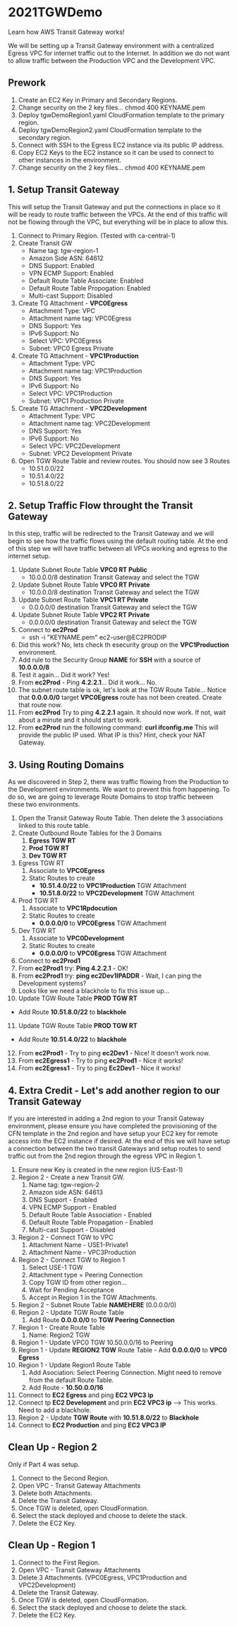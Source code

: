 # 2021TGWDemo
Learn how AWS Transit Gateway works!

We will be setting up a Transit Gateway environment with a centralized Egress VPC for internet traffic out to the Internet.  In addition we do not want to allow traffic between the Production VPC and the Development VPC.


## Prework

1. Create an EC2 Key in Primary and Secondary Regions.
2. Change security on the 2 key files...  chmod 400 KEYNAME.pem 
3. Deploy tgwDemoRegion1.yaml CloudFormation template to the primary region.
4. Deploy tgwDemoRegion2.yaml CloudFormation template to the secondary region.
5. Connect with SSH to the Egress EC2 instance via its public IP address.
6. Copy EC2 Keys to the EC2 instance so it can be used to connect to other instances in the environment.
7. Change security on the 2 key files...  chmod 400 KEYNAME.pem


## 1. Setup Transit Gateway

This will setup the Transit Gateway and put the connections in place so it will be ready to route traffic between the VPCs.  At the end of this traffic will not be flowing through the VPC, but everything will be in place to allow this.

1. Connect to Primary Region.  (Tested with ca-central-1)
2. Create Transit GW
   * Name tag: tgw-region-1
   * Amazon Side ASN: 64612
   * DNS Support: Enabled
   * VPN ECMP Support: Enabled
   * Default Route Table Associate: Enabled
   * Default Route Table Propogation: Enabled
   * Multi-cast Support: Disabled
3. Create TG Attachment - **VPC0Egress**
   * Attachment Type: VPC
   * Attachment name tag: VPC0Egress
   * DNS Support: Yes
   * IPv6 Support: No
   * Select VPC: VPC0Egress
   * Subnet: VPC0 Egress Private
4. Create TG Attachment - **VPC1Production**
   * Attachment Type: VPC
   * Attachment name tag: VPC1Production
   * DNS Support: Yes
   * IPv6 Support: No
   * Select VPC: VPC1Production
   * Subnet: VPC1 Production Private
5. Create TG Attachment - **VPC2Development**
   * Attachment Type: VPC
   * Attachment name tag: VPC2Development
   * DNS Support: Yes
   * IPv6 Support: No
   * Select VPC: VPC2Development
   * Subnet: VPC2 Development Private
6. Open TGW Route Table and review routes.  You should now see 3 Routes
   * 10.51.0.0/22
   * 10.51.4.0/22
   * 10.51.8.0/22

## 2. Setup Traffic Flow throught the Transit Gateway

In this step, traffic will be redirected to the Transit Gateway and we will begin to see how the traffic flows using the default routing table.  At the end of this step we will have traffic between all VPCs working and egress to the internet setup.

1. Update Subnet Route Table **VPC0 RT Public**
   * 10.0.0.0/8 destination Transit Gateway and select the TGW
2. Update Subnet Route Table **VPC0 RT Private**
   * 10.0.0.0/8 destination Transit Gateway and select the TGW
3. Update Subnet Route Table **VPC1 RT Private**
   * 0.0.0.0/0 destination Transit Gateway and select the TGW
4. Update Subnet Route Table **VPC2 RT Private**
   * 0.0.0.0/0 destination Transit Gateway and select the TGW
5. Connect to **ec2Prod**
   * ssh -i "KEYNAME.pem" ec2-user@EC2PRODIP
6. Did this work?  No, lets check th esecurity group on the **VPC1Production** environment.
7. Add rule to the Security Group **NAME** for **SSH** with a source of **10.0.0.0/8**
8. Test it again...  Did it work?  Yes!
9. From **ec2Prod** - Ping **4.2.2.1**... Did it work... No.
10. The subnet route table is ok, let's look at the TGW Route Table... Notice that **0.0.0.0/0** target **VPC0Egress** route has not been created.  Create that route now.
11. From **ec2Prod** Try to ping **4.2.2.1** again.  It should now work.  If not, wait about a minute and it should start to work.
12. From **ec2Prod** run the following command:  **curl ifconfig.me**  This will provide the public IP used.  What IP is this?  Hint, check your NAT Gateway.

## 3. Using Routing Domains

As we discovered in Step 2, there was traffic flowing from the Production to the Development environments.  We want to prevent this from happening.  To do so, we are going to leverage Route Domains to stop traffic between these two environments.

1. Open the Transit Gateway Route Table.  Then delete the 3 associations linked to this route table.
2. Create Outbound Route Tables for the 3 Domains
   1. **Egress TGW RT**
   2. **Prod TGW RT**
   3. **Dev TGW RT**
3. Egress TGW RT
   1. Associate to **VPC0Egress**
   2. Static Routes to create
      * **10.51.4.0/22** to **VPC1Production** TGW Attachment
      * **10.51.8.0/22** to **VPC2Development** TGW Attachment
4. Prod TGW RT
   1. Associate to **VPC1Rpdocution**
   2. Static Routes to create
      * **0.0.0.0/0** to **VPC0Egress** TGW Attachment
5. Dev TGW RT
   1. Associate to **VPC0Development**
   2. Static Routes to create
      * **0.0.0.0/0** to **VPC0Egress** TGW Attachment
6. Connect to **ec2Prod1**
7. From **ec2Prod1** try: **Ping 4.2.2.1** - OK!
8. From **ec2Prod1** try: **ping ec2Dev1IPADDR** - Wait, I can ping the Development systems?
9. Looks like we need a blackhole to fix this issue up...
10. Update TGW Route Table **PROD TGW RT**
   * Add Route **10.51.8.0/22** to **blackhole**
11. Update TGW Route Table **PROD TGW RT**
   * Add Route **10.51.4.0/22** to **blackhole**
12. From **ec2Prod1** - Try to ping **ec2Dev1** - Nice!  It doesn't work now.
13. From **ec2Egress1** - Try to ping **ec2Prod1** - Nice it works!
14. From **ec2Egress1** - Try to ping **Ec2Dev1** - Nice it works!

## 4. Extra Credit - Let's add another region to our Transit Gateway

If you are interested in adding a 2nd region to your Transit Gateway environment, please ensure you have completed the provisioning of the CFN template in the 2nd region and have setup your EC2 key for remote access into the EC2 instance if desired.  At the end of this we will have setup a connection between the two transit Gateways and setup routes to send traffic out from the 2nd region through the egress VPC in Region 1.

1. Ensure new Key is created in the new region (US-East-1)
2. Region 2 - Create a new Transit GW.
   1. Name tag: tgw-region-2
   2. Amazon side ASN: 64613
   3. DNS Support - Enabled
   4. VPN ECMP Support - Enabled
   5. Default Route Table Association - Enabled
   6. Default Route Table Propagation - Enabled
   7. Multi-cast Support - Disabled
3. Region 2 - Connect TGW to VPC
   1. Attachment Name - USE1-Private1
   2. Attachment Name - VPC3Production
4. Region 2 - Connect TGW to Region 1
   1. Select USE-1 TGW
   2. Attachment type = Peering Connection
   3. Copy TGW ID from other region...
   4. Wait for Pending Acceptance
   5. Accept in Region 1 in the TGW Attachments.
5. Region 2 - Subnet Route Table **NAMEHERE** (0.0.0.0/0)
6. Region 2 - Update TGW Route Table
   1. Add Route **0.0.0.0/0** to **TGW Peering Connection**
12. Region 1 - Create Route Table
    1. Name:	Region2 TGW
13. Region 1 - Update VPC0 TGW 10.50.0.0/16 to Peering
14. Region 1 - Update **REGION2 TGW** Route Table - Add **0.0.0.0/0** to **VPC0 Egress**
15. Region 1 - Update Region1 Route Table
    1. Add Asociation: Select Peering Connection.  Might need to remove from the default Route Table.
    2. Add Route - **10.50.0.0/16**
16. Connect to **EC2 Egress** and ping **EC2 VPC3 ip**
17. Connect tp **EC2 Development** and prin **EC2 VPC3 ip** --> This works.  Need to add a blackhole.
18. Region 2 - Update **TGW Route** with **10.51.8.0/22** to **Blackhole**
19. Connect to **EC2 Production** and ping **EC2 VPC3 IP**


## Clean Up - Region 2
Only if Part 4 was setup.

1. Connect to the Second Region.
2. Open VPC - Transit Gateway Attachments
3. Delete both Attachments.
4. Delete the Transit Gateway.
5. Once TGW is deleted, open CloudFormation.
6. Select the stack deployed and choose to delete the stack.
7. Delete the EC2 Key.

## Clean Up - Region 1

1. Connect to the First Region.
2. Open VPC - Transit Gateway Attachments
3. Delete 3 Attachments. (VPC0Egress, VPC1Production and VPC2Development)
4. Delete the Transit Gateway.
5. Once TGW is deleted, open CloudFormation.
6. Select the stack deployed and choose to delete the stack.
7. Delete the EC2 Key.
